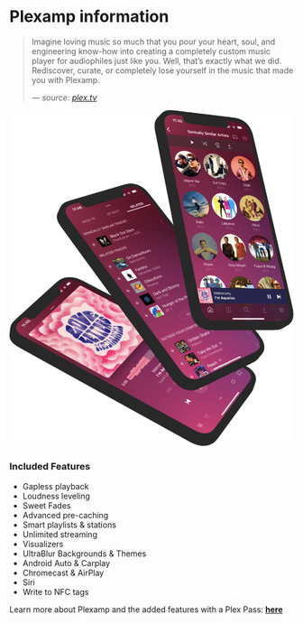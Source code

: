 # **Plexamp information**

> Imagine loving music so much that you pour your heart, soul, and engineering know-how into creating a completely custom music player for audiophiles just like you. Well, that’s exactly what we did. Rediscover, curate, or completely lose yourself in the music that made you with Plexamp.
> 
> — <cite>source: [plex.tv](https://www.plex.tv/plexamp/)

![Plexamp Supersonic Phones](../assets/images/plexamp-supersonic_phones.webp)

### **Included Features**

- Gapless playback
- Loudness leveling
- Sweet Fades
- Advanced pre-caching
- Smart playlists & stations
- Unlimited streaming
- Visualizers
- UltraBlur Backgrounds & Themes
- Android Auto & Carplay
- Chromecast & AirPlay
- Siri
- Write to NFC tags

Learn more about Plexamp and the added features with a Plex Pass: **[here](https://www.plex.tv/plexamp/)**

